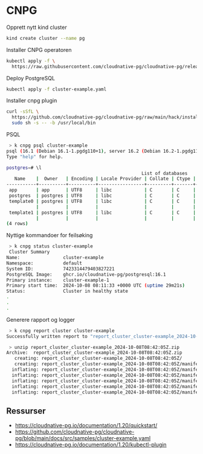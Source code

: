 # CNPG

Opprett nytt kind cluster

```bash
kind create cluster --name pg
```

Installer CNPG operatoren

```bash
kubectl apply -f \
  https://raw.githubusercontent.com/cloudnative-pg/cloudnative-pg/release-1.20/releases/cnpg-1.20.6.yaml
```

Deploy PostgreSQL

```bash
kubectl apply -f cluster-example.yaml
```

Installer cnpg plugin

```bash
curl -sSfL \
  https://github.com/cloudnative-pg/cloudnative-pg/raw/main/hack/install-cnpg-plugin.sh | \
  sudo sh -s -- -b /usr/local/bin
```

PSQL

```bash
 > k cnpg psql cluster-example
psql (16.1 (Debian 16.1-1.pgdg110+1), server 16.2 (Debian 16.2-1.pgdg110+2))
Type "help" for help.

postgres=# \l
                                                  List of databases
   Name    |  Owner   | Encoding | Locale Provider | Collate | Ctype | ICU Locale | ICU Rules |   Access privileges
-----------+----------+----------+-----------------+---------+-------+------------+-----------+-----------------------
 app       | app      | UTF8     | libc            | C       | C     |            |           |
 postgres  | postgres | UTF8     | libc            | C       | C     |            |           |
 template0 | postgres | UTF8     | libc            | C       | C     |            |           | =c/postgres          +
           |          |          |                 |         |       |            |           | postgres=CTc/postgres
 template1 | postgres | UTF8     | libc            | C       | C     |            |           | =c/postgres          +
           |          |          |                 |         |       |            |           | postgres=CTc/postgres
(4 rows)
```

Nyttige kommandoer for feilsøking

```bash
 > k cnpg status cluster-example
 Cluster Summary
Name:                cluster-example
Namespace:           default
System ID:           7423314479403827221
PostgreSQL Image:    ghcr.io/cloudnative-pg/postgresql:16.1
Primary instance:    cluster-example-1
Primary start time:  2024-10-08 08:11:33 +0000 UTC (uptime 29m21s)
Status:              Cluster in healthy state
.
.
.
```

Generere rapport og logger

```bash
 > k cnpg report cluster cluster-example
Successfully written report to "report_cluster_cluster-example_2024-10-08T08:42:05Z.zip" (format: "yaml")

 > unzip report_cluster_cluster-example_2024-10-08T08:42:05Z.zip
Archive:  report_cluster_cluster-example_2024-10-08T08:42:05Z.zip
   creating: report_cluster_cluster-example_2024-10-08T08:42:05Z/
   creating: report_cluster_cluster-example_2024-10-08T08:42:05Z/manifests/
  inflating: report_cluster_cluster-example_2024-10-08T08:42:05Z/manifests/cluster.yaml
  inflating: report_cluster_cluster-example_2024-10-08T08:42:05Z/manifests/cluster-pods.yaml
  inflating: report_cluster_cluster-example_2024-10-08T08:42:05Z/manifests/cluster-jobs.yaml
  inflating: report_cluster_cluster-example_2024-10-08T08:42:05Z/manifests/events.yaml
  inflating: report_cluster_cluster-example_2024-10-08T08:42:05Z/manifests/cluster-pvcs.yaml
```

## Ressurser

- https://cloudnative-pg.io/documentation/1.20/quickstart/
- https://github.com/cloudnative-pg/cloudnative-pg/blob/main/docs/src/samples/cluster-example.yaml
- https://cloudnative-pg.io/documentation/1.20/kubectl-plugin
